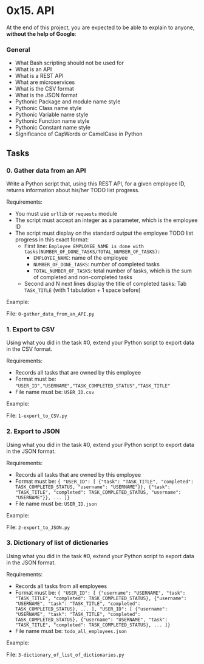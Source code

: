 <h1>0x15. API</h1>
<p>At the end of this project, you are expected to be able to explain to anyone, <strong>without the help of Google</strong>:</p>

<h3>General</h3>

<ul>
<li>What Bash scripting should not be used for</li>
<li>What is an API</li>
<li>What is a REST API</li>
<li>What are microservices</li>
<li>What is the CSV format</li>
<li>What is the JSON format</li>
<li>Pythonic Package and module name style</li>
<li>Pythonic Class name style</li>
<li>Pythonic Variable name style</li>
<li>Pythonic Function name style</li>
<li>Pythonic Constant name style</li>
<li>Significance of CapWords or CamelCase in Python</li>
</ul>
<h2>Tasks</h2>
  <h3>
    0. Gather data from an API
  </h3>
  <p>Write a Python script that, using this REST API, for a given employee ID, returns information about his/her TODO list progress.</p>
<p>Requirements:</p>
<ul>
<li>You must use <code>urllib</code> or <code>requests</code> module</li>
<li>The script must accept an integer as a parameter, which is the employee ID</li>
<li>The script must display on the standard output the employee TODO list progress in this exact format:
<ul>
<li>First line: <code>Employee EMPLOYEE_NAME is done with tasks(NUMBER_OF_DONE_TASKS/TOTAL_NUMBER_OF_TASKS):</code>
<ul>
<li><code>EMPLOYEE_NAME</code>: name of the employee</li>
<li><code>NUMBER_OF_DONE_TASKS</code>: number of completed tasks</li>
<li><code>TOTAL_NUMBER_OF_TASKS</code>: total number of tasks, which is the sum of completed and non-completed tasks</li>
</ul></li>
<li>Second and N next lines display the title of completed tasks: Tab <code>TASK_TITLE</code> (with 1 tabulation + 1 space before)</li>
</ul></li>
</ul>
<p>Example:</p>
        <p>File: <code>0-gather_data_from_an_API.py</code></p>
  <h3>
    1. Export to CSV
  </h3>
  <p>Using what you did in the task #0, extend your Python script to export data in the CSV format.</p>
<p>Requirements:</p>
<ul>
<li>Records all tasks that are owned by this employee</li>
<li>Format must be: <code>&quot;USER_ID&quot;,&quot;USERNAME&quot;,&quot;TASK_COMPLETED_STATUS&quot;,&quot;TASK_TITLE&quot;</code></li>
<li>File name must be: <code>USER_ID.csv</code></li>
</ul>
<p>Example:</p>
        <p>File: <code>1-export_to_CSV.py</code></p>
  <h3>
    2. Export to JSON
  </h3>
  <p>Using what you did in the task #0, extend your Python script to export data in the JSON format.</p>
<p>Requirements:</p>
<ul>
<li>Records all tasks that are owned by this employee</li>
<li>Format must be: <code>{ &quot;USER_ID&quot;: [ {&quot;task&quot;: &quot;TASK_TITLE&quot;, &quot;completed&quot;: TASK_COMPLETED_STATUS, &quot;username&quot;: &quot;USERNAME&quot;}}, {&quot;task&quot;: &quot;TASK_TITLE&quot;, &quot;completed&quot;: TASK_COMPLETED_STATUS, &quot;username&quot;: &quot;USERNAME&quot;}}, ... ]}</code></li>
<li>File name must be: <code>USER_ID.json</code></li>
</ul>
<p>Example:</p>
        <p>File: <code>2-export_to_JSON.py</code></p>
  <h3>
    3. Dictionary of list of dictionaries
  </h3>
  <p>Using what you did in the task #0, extend your Python script to export data in the JSON format.</p>
<p>Requirements:</p>
<ul>
<li>Records all tasks from all employees</li>
<li>Format must be: <code>{ &quot;USER_ID&quot;: [ {&quot;username&quot;: &quot;USERNAME&quot;, &quot;task&quot;: &quot;TASK_TITLE&quot;, &quot;completed&quot;: TASK_COMPLETED_STATUS}, {&quot;username&quot;: &quot;USERNAME&quot;, &quot;task&quot;: &quot;TASK_TITLE&quot;, &quot;completed&quot;: TASK_COMPLETED_STATUS}, ... ], &quot;USER_ID&quot;: [ {&quot;username&quot;: &quot;USERNAME&quot;, &quot;task&quot;: &quot;TASK_TITLE&quot;, &quot;completed&quot;: TASK_COMPLETED_STATUS}, {&quot;username&quot;: &quot;USERNAME&quot;, &quot;task&quot;: &quot;TASK_TITLE&quot;, &quot;completed&quot;: TASK_COMPLETED_STATUS}, ... ]}</code></li>
<li>File name must be: <code>todo_all_employees.json</code></li>
</ul>
<p>Example:</p>
        <p>File: <code>3-dictionary_of_list_of_dictionaries.py</code></p>
